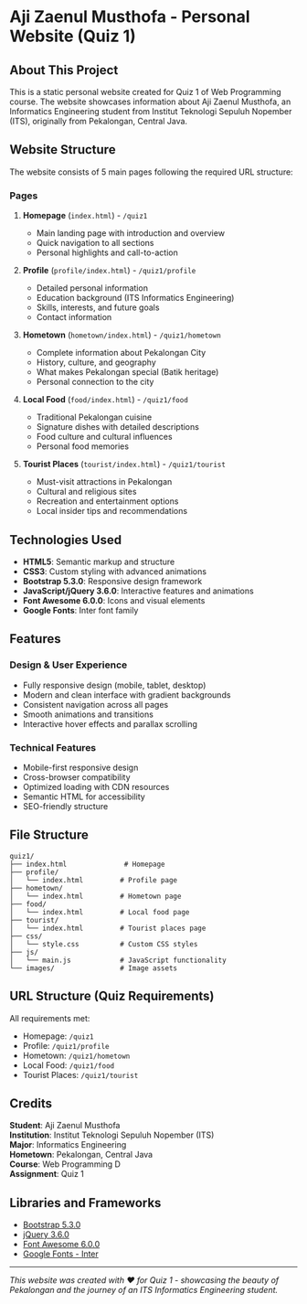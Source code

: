 # Aji Zaenul Musthofa - Personal Website (Quiz 1)

## About This Project

This is a static personal website created for Quiz 1 of Web Programming course. The website showcases information about Aji Zaenul Musthofa, an Informatics Engineering student from Institut Teknologi Sepuluh Nopember (ITS), originally from Pekalongan, Central Java.

## Website Structure

The website consists of 5 main pages following the required URL structure:

### Pages

1. **Homepage** (`index.html`) - `/quiz1`

   - Main landing page with introduction and overview
   - Quick navigation to all sections
   - Personal highlights and call-to-action

2. **Profile** (`profile/index.html`) - `/quiz1/profile`

   - Detailed personal information
   - Education background (ITS Informatics Engineering)
   - Skills, interests, and future goals
   - Contact information

3. **Hometown** (`hometown/index.html`) - `/quiz1/hometown`

   - Complete information about Pekalongan City
   - History, culture, and geography
   - What makes Pekalongan special (Batik heritage)
   - Personal connection to the city

4. **Local Food** (`food/index.html`) - `/quiz1/food`

   - Traditional Pekalongan cuisine
   - Signature dishes with detailed descriptions
   - Food culture and cultural influences
   - Personal food memories

5. **Tourist Places** (`tourist/index.html`) - `/quiz1/tourist`
   - Must-visit attractions in Pekalongan
   - Cultural and religious sites
   - Recreation and entertainment options
   - Local insider tips and recommendations

## Technologies Used

- **HTML5**: Semantic markup and structure
- **CSS3**: Custom styling with advanced animations
- **Bootstrap 5.3.0**: Responsive design framework
- **JavaScript/jQuery 3.6.0**: Interactive features and animations
- **Font Awesome 6.0.0**: Icons and visual elements
- **Google Fonts**: Inter font family

## Features

### Design & User Experience

- Fully responsive design (mobile, tablet, desktop)
- Modern and clean interface with gradient backgrounds
- Consistent navigation across all pages
- Smooth animations and transitions
- Interactive hover effects and parallax scrolling

### Technical Features

- Mobile-first responsive design
- Cross-browser compatibility
- Optimized loading with CDN resources
- Semantic HTML for accessibility
- SEO-friendly structure

## File Structure

```
quiz1/
├── index.html              # Homepage
├── profile/
│   └── index.html         # Profile page
├── hometown/
│   └── index.html         # Hometown page
├── food/
│   └── index.html         # Local food page
├── tourist/
│   └── index.html         # Tourist places page
├── css/
│   └── style.css          # Custom CSS styles
├── js/
│   └── main.js            # JavaScript functionality
└── images/                # Image assets
```

## URL Structure (Quiz Requirements)

All requirements met:

- Homepage: `/quiz1`
- Profile: `/quiz1/profile`
- Hometown: `/quiz1/hometown`
- Local Food: `/quiz1/food`
- Tourist Places: `/quiz1/tourist`

## Credits

**Student**: Aji Zaenul Musthofa  
**Institution**: Institut Teknologi Sepuluh Nopember (ITS)  
**Major**: Informatics Engineering  
**Hometown**: Pekalongan, Central Java  
**Course**: Web Programming D  
**Assignment**: Quiz 1

## Libraries and Frameworks

- [Bootstrap 5.3.0](https://getbootstrap.com/)
- [jQuery 3.6.0](https://jquery.com/)
- [Font Awesome 6.0.0](https://fontawesome.com/)
- [Google Fonts - Inter](https://fonts.google.com/)

---

_This website was created with ❤️ for Quiz 1 - showcasing the beauty of Pekalongan and the journey of an ITS Informatics Engineering student._
